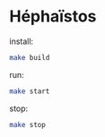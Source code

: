 # Héphaïstos

install:
```bash
make build
```

run:
```bash
make start
```

stop:
```bash
make stop
```
